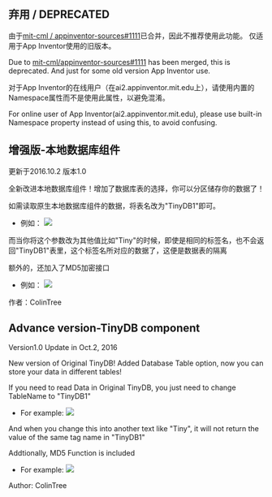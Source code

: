 ## 弃用 / DEPRECATED

由于[mit-cml / appinventor-sources#1111](https://github.com/mit-cml/appinventor-sources/pull/1111)已合并，因此不推荐使用此功能。 仅适用于App Inventor使用的旧版本。

Due to [mit-cml/appinventor-sources#1111](https://github.com/mit-cml/appinventor-sources/pull/1111) has been merged, this is deprecated. And just for some old version App Inventor use.

对于App Inventor的在线用户（在ai2.appinventor.mit.edu上），请使用内置的Namespace属性而不是使用此属性，以避免混淆。

For online user of App Inventor(ai2.appinventor.mit.edu), please use built-in Namespace property instead of using this, to avoid confusing.

## 增强版-本地数据库组件

更新于2016.10.2 版本1.0

全新改进本地数据库组件！增加了数据库表的选择，你可以分区储存你的数据了！

如需读取原生本地数据库组件的数据，将表名改为"TinyDB1"即可。
* 例如：
![](http://extensions.sinacloud.net/ArticlePics/Tinydbeditable/1.png)

而当你将这个参数改为其他值比如"Tiny"的时候，即使是相同的标签名，也不会返回"TinyDB1"表里，这个标签名所对应的数据了，这便是数据表的隔离

额外的，还加入了MD5加密接口
* 例如：
![](http://extensions.sinacloud.net/ArticlePics/Tinydbeditable/2.png)

作者：ColinTree   



## Advance version-TinyDB component
 
Version1.0 Update in Oct.2, 2016

New version of Original TinyDB! Added Database Table option, now you can store your data in different tables!

If you need to read Data in Original TinyDB, you just need to change TableName to "TinyDB1"
* For example: 
![](http://extensions.sinacloud.net/ArticlePics/Tinydbeditable/1.png)

And when you change this into another text like "Tiny", it will not return the value of the same tag name in "TinyDB1"

Addtionally, MD5 Function is included
* For example: 
![](http://extensions.sinacloud.net/ArticlePics/Tinydbeditable/2.png)

Author: ColinTree  
